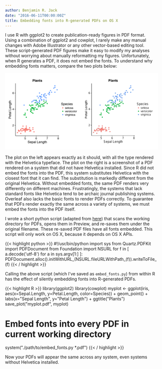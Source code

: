 ```yaml
---
author: Benjamin R. Jack
date: "2016-06-11T00:00:00Z"
title: Embedding fonts into R-generated PDFs on OS X
---
```


I use R with ggplot2 to create publication-ready figures in PDF format. Using a combination of ggplot2 and cowplot, I rarely make any manual changes with Adobe Illustrator or any other vector-based editing tool. These script-generated PDF figures make it easy to modify my analyses without worrying about manually reformatting my figures. Unfortunately, when R generates a PDF, it does not embed the fonts. To understand why embedding fonts matters, compare the two plots below:

<img src="/assets/fonts-side-by-side.png" width="800" alt="A side-by-side comparison of a PDF with and without embedded fonts" />

The plot on the left appears exactly as it should, with all the type rendered with the Helvetica typeface. The plot on the right is a screenshot of a PDF rendered on a system that did not have Helvetica installed. Since R did not embed the fonts into the PDF, this system substitutes Helvetica with the closest font that it can find. The substitution is markedly different from the original Helvetica. Without embedded fonts, the same PDF renders very differently on different machines. Frustratingly, the systems that lack standard fonts like Helvetica tend to be archaic journal publishing systems. Overleaf also lacks the basic fonts to render PDFs correctly. To guarantee that PDFs render exactly the same across a variety of systems, we must embed the fonts into the PDF itself.

I wrote a short python script (adapted from [here](https://discussions.apple.com/message/28994467#message28994467)) that scans the working directory for PDFs, opens them in Preview, and re-saves them under the original filename. These re-saved PDF files have all fonts embedded. This script will only work on OS X, because it depends on OS X APIs.

{{< highlight python >}}
#!/usr/bin/python
import sys
from Quartz.PDFKit import PDFDocument
from Foundation import NSURL
for f in [ a.decode('utf-8') for a in sys.argv[1:] ]:
    PDFDocument.alloc().initWithURL_(NSURL.fileURLWithPath_(f)).writeToFile_(f)
{{< / highlight >}}

Calling the above script (which I've saved as `embed_fonts.py`) from within R has the effect of silently embedding fonts into R-generated PDFs.

{{< highlight R >}}
library(ggplot2)
library(cowplot)
myplot <- ggplot(iris, aes(x=Sepal.Length, y=Petal.Length, color=Species)) +
  geom_point() +
  labs(x="Sepal Length", y="Petal Length") +
  ggtitle("Plants")
save_plot("myplot.pdf", myplot)
# Embed fonts into every PDF in current working directory
system("./path/to/embed_fonts.py *.pdf")
{{< / highlight >}}

Now your PDFs will appear the same across any system, even systems without Helvetica installed.

